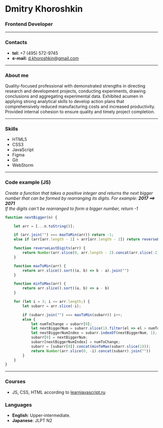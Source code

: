 # Dmitry Khoroshkin
### Frontend Developer

---

### Contacts

- **tel:** +7 (495) 572-9745
- **e-mail:** d.khoroshkin@gmail.com
 
---

### About me

Quality-focused professional with demonstrated strengths in directing research and development projects, conducting experiments, drawing conclusions and aggregating experimental data. Exhibited acumen in applying strong analytical skills to develop action plans that comprehensively reduced manufacturing costs and increased productivity. Provided internal cohesion to ensure quality and timely project completion.
 
---

### Skills

- HTML5
- CSS3
- JavaScript
- Figma
- Git
- WebStorm

---
### Code example (JS)

*Create a function that takes a positive integer and returns the next bigger number that can be formed by rearranging its digits. For example: **2017 ==> 2071***\
*If the digits can't be rearranged to form a bigger number, return -1*

```javascript
function nextBigger(n) {

    let arr = [...n.toString()];

    if (arr.join("") === maxToMin(arr)) return -1;
    else if (arr[arr.length - 1] > arr[arr.length - 2]) return reverseLastDigits(arr)

    function reverseLastDigits(arr) {
        return Number(arr.slice(0, arr.length - 2).concat(arr.slice(-2).reverse()).join(""));
    }

    function maxToMin(arr) {
        return arr.slice().sort((a, b) => b - a).join("")
    }

    function minToMax(arr) {
        return arr.slice().sort((a, b) => a - b)
    }

    for (let i = 3; i <= arr.length;) {
        let subarr = arr.slice(-i);

        if (subarr.join("") === maxToMin(subarr)) i++;
        else {
            let numToChange = subarr[0];
            let nextBiggerNum = subarr.slice(1).filter(el => el > numToChange).sort()[0];
            let nextBiggerNumIndex = subarr.indexOf(nextBiggerNum, 1);
            subarr[0] = nextBiggerNum;
            subarr[nextBiggerNumIndex] = numToChange;
            subarr = [subarr[0]].concat(minToMax(subarr.slice(1)));
            return Number(arr.slice(0, -i).concat(subarr).join(""))
        }
    }
}
```
---
### Courses

- JS, CSS, HTML according to [learnjavascript.ru](https://learn.javascript.ru/)

### Languages 

- **English**: Upper-intermediate.
- **Japanese**: JLPT N2